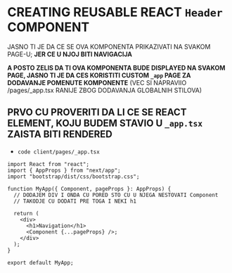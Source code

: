 # CREATING REUSABLE REACT `Header` COMPONENT

JASNO TI JE DA CE SE OVA KOMPONENTA PRIKAZIVATI NA SVAKOM PAGE-U; **JER CE U NJOJ BITI NAVIGACIJA**

**A POSTO ZELIS DA TI OVA KOMPONENTA BUDE DISPLAYED NA SVAKOM PAGE, JASNO TI JE DA CES KORISTITI CUSTOM `_app` PAGE ZA DODAVANJE POMENUTE KOMPONENTE** (VEC SI NAPRAVIIO /pages/_app.tsx RANIJE ZBOG DODAVANJA GLOBALNIH STILOVA)

## PRVO CU PROVERITI DA LI CE SE REACT ELEMENT, KOJU BUDEM STAVIO U `_app.tsx` ZAISTA BITI RENDERED

- `code client/pages/_app.tsx`

```tsx
import React from "react";
import { AppProps } from "next/app";
import "bootstrap/dist/css/bootstrap.css";

function MyApp({ Component, pageProps }: AppProps) {
  // DODAJEM DIV I ONDA CU PORED STO CU U NJEGA NESTOVATI Component
  // TAKODJE CU DODATI PRE TOGA I NEKI h1

  return (
    <div>
      <h1>Navigation</h1>
      <Component {...pageProps} />;
    </div>
  );
}

export default MyApp;
```
